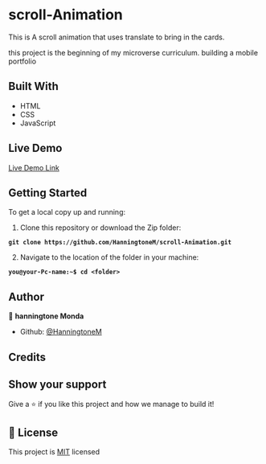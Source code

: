 # scroll-Animation

This is  A scroll animation that uses translate to bring in the cards.


this project is the beginning of my microverse curriculum. building a mobile portfolio
## Built With

- HTML
- CSS
- JavaScript

## Live Demo

[Live Demo Link](https://hanningtonem.github.io/scroll-Animation/)

## Getting Started

To get a local copy up and running:

1. Clone this repository or download the Zip folder:

**``git clone https://github.com/HanningtoneM/scroll-Animation.git``**

2. Navigate to the location of the folder in your machine:

**``you@your-Pc-name:~$ cd <folder>``**

## Author

👤 **hanningtone Monda**

- Github: [@HanningtoneM](https://github.com/HanningtoneM)


## Credits



## Show your support

Give a ⭐️ if you like this project and how we manage to build it!

## 📝 License

This project is [MIT](./MIT.md) licensed
